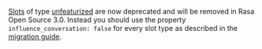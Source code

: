 [Slots](domain.mdx#slots) of type [unfeaturized](domain.mdx#unfeaturized-slot) are
now deprecated and will be removed in Rasa Open Source 3.0. Instead you should use
the property `influence_conversation: false` for every slot type as described in the 
[migration guide](migration-guide.mdx#unfeaturized-slots).
